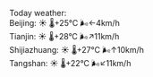 Today weather:  
Beijing: ☀️   🌡️+25°C 🌬️←4km/h  
Tianjin: ☀️   🌡️+28°C 🌬️↗11km/h  
Shijiazhuang: ☀️   🌡️+27°C 🌬️↑10km/h  
Tangshan: ☀️   🌡️+22°C 🌬️↙11km/h  
